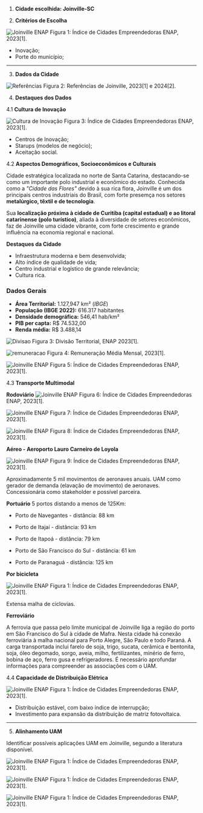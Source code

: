 1. **Cidade escolhida: Joinville-SC**

2. **Critérios de Escolha**

![Joinville ENAP](imagens/joinville_enap.png)
Figura 1: Índice de Cidades Empreendedoras ENAP, 2023[1].

- Inovação;
- Porte do município;  

---

3. **Dados da Cidade**

![Referências](imagens/dados_cidade.png)
Figura 2: Referências de Joinville, 2023[1] e 2024[2].


4. **Destaques dos Dados**

4.1 **Cultura de Inovação**

![Cultura de Inovação](imagens/cultura_inovacao.png)
Figura 3: Índice de Cidades Empreendedoras ENAP, 2023[1].

- Centros de Inovação;
- Starups (modelos de negócio);
- Aceitação social.


4.2 **Aspectos Demográficos, Socioeconômicos e Culturais**

Cidade estratégica localizada no norte de Santa Catarina, destacando-se como um importante polo industrial e econômico do estado. Conhecida como a *"Cidade das Flores"* devido à sua rica flora, Joinville é um dos principais centros industriais do Brasil, com forte presemça nos setores **metalúrgico, têxtil e de tecnologia**.

Sua **localização próxima à cidade de Curitiba (capital estadual) e ao litoral catarinense (polo turístico)**, aliada à diversidade de setores econômicos, faz de Joinville uma cidade vibrante, com forte crescimento e grande influência na economia regional e nacional.

**Destaques da Cidade**
- Infraestrutura moderna e bem desenvolvida;
- Alto índice de qualidade de vida;
- Centro industrial e logístico de grande relevância;
- Cultura rica.

### **Dados Gerais**
- **Área Territorial:** 1.127,947 km² (*IBGE*)  
- **População (IBGE 2022):** 616.317 habitantes  
- **Densidade demográfica:** 546,41 hab/km²  
- **PIB per capta:** R$ 74.532,00
- **Renda média:** R$ 3.488,14

![Divisao](imagens/divisao.png)
Figura 3: Divisão Territorial, ENAP 2023[1].


![remuneracao](imagens/remuneracao.png)
Figura 4: Remuneração Média Mensal, 2023[1].

![Joinville ENAP](imagens/salario_medio.png)
Figura 5: Índice de Cidades Empreendedoras ENAP, 2023[1].


4.3 **Transporte Multimodal**

**Rodoviário**
![Joinville ENAP](imagens/principais_acessos.png)
Figura 6: Índice de Cidades Empreendedoras ENAP, 2023[1].

![Joinville ENAP](imagens/veiculos_circulacao.png)
Figura 7: Índice de Cidades Empreendedoras ENAP, 2023[1].

![Joinville ENAP](imagens/viagens.png)
Figura 8: Índice de Cidades Empreendedoras ENAP, 2023[1].

**Aéreo - Aeroporto Lauro Carneiro de Loyola**

![Joinville ENAP](imagens/aeroporto.png)
Figura 9: Índice de Cidades Empreendedoras ENAP, 2023[1].

Aproximadamente 5 mil movimentos de aeronaves anuais. UAM como gerador de demanda (elavação de movimento) de aeronaves. Concessionária como stakeholder e possível parceira.

**Portuário**
5 portos distando a menos de 125Km:

- Porto de Navegantes - distância: 88 km 

- Porto de Itajaí - distância: 93 km

- Porto de Itapoá - distância: 79 km

- Porto de São Francisco do Sul - distância: 61 km

- Porto de Paranaguá - distância: 125 km


**Por bicicleta**

![Joinville ENAP](imagens/bicicleta.png)
Figura 1: Índice de Cidades Empreendedoras ENAP, 2023[1].

Extensa malha de ciclovias.

**Ferroviário**

A ferrovia que passa pelo limite municipal de Joinville liga a região do porto em São Francisco do Sul à cidade de Mafra. Nesta cidade há conexão ferroviária à malha nacional para Porto Alegre, São Paulo e todo Paraná. A carga transportada inclui farelo de soja, trigo, sucata, cerâmica e bentonita, soja, óleo degomado, sorgo, aveia, milho, fertilizantes, minério de ferro, bobina de aço, ferro gusa e refrigeradores. É necessário aprofundar informações para compreender as associações com o UAM.

4.4 **Capacidade de Distribuição Elétrica**

![Joinville ENAP](imagens/energia_eletrica.png)
Figura 1: Índice de Cidades Empreendedoras ENAP, 2023[1].

- Distribuição estável, com baixo índice de interrupção;
- Investimento para expansão da distribuição de matriz fotovoltaica.

---

5. **Alinhamento UAM**

Identificar possíveis aplicações UAM em Joinville, segundo a literatura disponível.

![Joinville ENAP](imagens/modalidades.png)
Figura 1: Índice de Cidades Empreendedoras ENAP, 2023[1].


![Joinville ENAP](imagens/parametros.png)
Figura 1: Índice de Cidades Empreendedoras ENAP, 2023[1].

![Joinville ENAP](imagens/demandas.png)
Figura 1: Índice de Cidades Empreendedoras ENAP, 2023[1].
